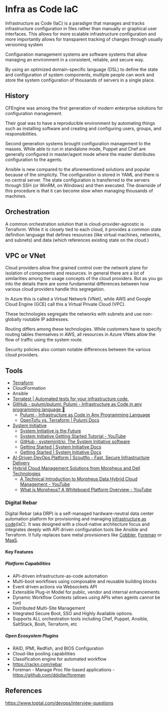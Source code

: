# Infra as Code IaC

Infrastructure as Code (IaC) is a paradigm that manages and tracks infrastructure configuration in files rather than manually or graphical user interfaces. This allows for more scalable infrastructure configuration and more importantly allows for transparent tracking of changes through usually versioning system

Configuration management systems are software systems that allow managing an environment in a consistent, reliable, and secure way.

By using an optimized domain-specific language (DSL) to define the state and configuration of system components, multiple people can work and store the system configuration of thousands of servers in a single place.

## History

CFEngine was among the first generation of modern enterprise solutions for configuration management.

Their goal was to have a reproducible environment by automating things such as installing software and creating and configuring users, groups, and responsibilities.

Second generation systems brought configuration management to the masses. While able to run in standalone mode, Puppet and Chef are generally configured in master/agent mode where the master distributes configuration to the agents.

Ansible is new compared to the aforementioned solutions and popular because of the simplicity. The configuration is stored in YAML and there is no central server. The state configuration is transferred to the servers through SSH (or WinRM, on Windows) and then executed. The downside of this procedure is that it can become slow when managing thousands of machines.

## Orchestration

A common orchestration solution that is cloud-provider-agnostic is Terraform. While it is closely tied to each cloud, it provides a common state definition language that defines resources (like virtual machines, networks, and subnets) and data (which references existing state on the cloud.)

## VPC or VNet

Cloud providers allow fine grained control over the network plane for isolation of components and resources. In general there are a lot of similarities among the usage concepts of the cloud providers. But as you go into the details there are some fundamental differences between how various cloud providers handle this segregation.

In Azure this is called a Virtual Network (VNet), while AWS and Google Cloud Engine (GCE) call this a Virtual Private Cloud (VPC).

These technologies segregate the networks with subnets and use non-globally routable IP addresses.

Routing differs among these technologies. While customers have to specify routing tables themselves in AWS, all resources in Azure VNets allow the flow of traffic using the system route.

Security policies also contain notable differences between the various cloud providers.

## Tools

- [Terraform](devops/terraform/readme.md)
- CloudFormation
- Ansible
- [Terratest \| Automated tests for your infrastructure code.](https://terratest.gruntwork.io/)
- [GitHub - pulumi/pulumi: Pulumi - Infrastructure as Code in any programming language 🚀](https://github.com/pulumi/pulumi)
	- [Pulumi - Infrastructure as Code in Any Programming Language](https://www.pulumi.com/)
	- [OpenTofu vs. Terraform \| Pulumi Docs](https://www.pulumi.com/docs/iac/concepts/vs/terraform/opentofu/)
- [System Initiative](https://www.systeminit.com/)
	- [System Initiative is the Future](https://www.systeminit.com/blog/system-initiative-is-the-future)
	- [System Initiative Getting Started Tutorial - YouTube](https://www.youtube.com/watch?v=7vrIJmP49IE)
	- [GitHub - systeminit/si: The System Initiative software](https://github.com/systeminit/si)
	- [Getting Started \| System Initiative Docs](https://docs.systeminit.com/tutorials/getting-started)
	- [Getting Started \| System Initiative Docs](https://docs.systeminit.com/tutorials/getting-started)
- [AI-Driven DevOps Platform \| Scoutflo - Fast, Secure Infrastructure Delivery](https://scoutflo.com/)
- [Hybrid Cloud Management Solutions from Morpheus and Dell Technologies](https://morpheusdata.com/hybrid-cloud-solutions/aws/)
	- [A Technical Introduction to Morpheus Data Hybrid Cloud Management - YouTube](https://www.youtube.com/watch?v=lBZnPsWJEGs&ab_channel=TechFieldDay)
	- [What is Morpheus? A Whiteboard Platform Overview - YouTube](https://www.youtube.com/watch?v=BExbacAhoGc&ab_channel=MorpheusData%2CrecentlyacquiredbyHPE)

### Digital Rebar

Digital Rebar (aka DRP) is a self-managed hardware-neutral data center automation platform for provisioning and managing [infrastructure as code](https://rackn.com/2020/03/24/infrastructure-as-code-repost-devops-com/)(IaC). It was designed with a cloud-native architecture focus and integrates deeply with API driven configuration tools like Ansible and Terraform. It fully replaces bare metal provisioners like [Cobbler](https://rackn.com/products/enterprise/cobbler/), [Foreman](https://rackn.com/products/enterprise/foreman/) or [MaaS](https://rackn.com/products/enterprise/maas/).

#### Key Features

##### Platform Capabilities

- API-driven infrastructure-as-code automation
- Multi-boot workflows using composable and reusable building blocks
- Event driven actions via Websockets API
- Extensible Plug-in Model for public, vendor and internal enhancements
- Dynamic Workflow Contexts (allows using APIs when agents cannot be run)
- Distributed Multi-Site Management
- Integrated Secure Boot, SSO and Highly Available options.
- Supports ALL orchestration tools including Chef, Puppet, Ansible, SaltStack, Bosh, Terraform, etc

##### Open Ecosystem Plugins

- RAID, IPMI, Redfish, and BIOS Configuration
- Cloud-like pooling capabilities
- Classification engine for automated workflow
- https://rackn.com/rebar
- Foreman - Manage Proc file-based applications - https://github.com/ddollar/foreman

## References

https://www.toptal.com/devops/interview-questions
